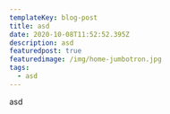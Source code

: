 ```yaml
---
templateKey: blog-post
title: asd
date: 2020-10-08T11:52:52.395Z
description: asd
featuredpost: true
featuredimage: /img/home-jumbotron.jpg
tags:
  - asd
---
```

asd